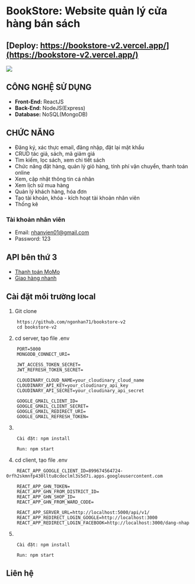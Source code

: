 
# BookStore: Website quản lý cửa hàng bán sách

## [Deploy: https://bookstore-v2.vercel.app/](https://bookstore-v2.vercel.app/) 

![](https://res.cloudinary.com/dbynglvwk/image/upload/v1674651494/ie213/Capture_qrtibt.png)


## CÔNG NGHỆ SỬ DỤNG

- **Front-End:** ReactJS
- **Back-End:** NodeJS(Express)
- **Database:** NoSQL(MongoDB)


## CHỨC NĂNG

- Đăng ký, xác thực email, đăng nhập, đặt lại mặt khẩu
- CRUD tác giả, sách, mã giảm giá
- Tìm kiếm, lọc sách, xem chi tiết sách
- Chức năng đặt hàng, quản lý giỏ hàng, tính phí vận chuyển, thanh toán online
- Xem, cập nhật thông tin cá nhân
- Xem lịch sử mua hàng
- Quản lý khách hàng, hóa đơn
- Tạo tài khoản, khóa - kích hoạt tài khoản nhân viên
- Thống kê

### Tài khoản nhân viên
- Email: nhanvien01@gmail.com
- Password: 123

## API bên thứ 3

- [Thanh toán MoMo](https://developers.momo.vn/v3/vi/docs/payment/onboarding/test-instructions/) 
- [Giao hàng nhanh](https://api.ghn.vn/home/docs/detail) 

## Cài đặt môi trường local

1. Git clone
```
    https://github.com/ngonhan71/bookstore-v2
    cd bookstore-v2
```

2. cd server, tạo file .env
```
    PORT=5000
    MONGODB_CONNECT_URI=

    JWT_ACCESS_TOKEN_SECRET=
    JWT_REFRESH_TOKEN_SECRET=

    CLOUDINARY_CLOUD_NAME=your_cloudinary_cloud_name
    CLOUDINARY_API_KEY=your_cloudinary_api_key
    CLOUDINARY_API_SECRET=your_cloudinary_api_secret

    GOOGLE_GMAIL_CLIENT_ID=
    GOOGLE_GMAIL_CLIENT_SECRET=
    GOOGLE_GMAIL_REDIRECT_URI=
    GOOGLE_GMAIL_REFRESH_TOKEN=
```

3. 
```
    Cài đặt: npm install
```
```
    Run: npm start
```

4. cd client, tạo file .env
```
    REACT_APP_GOOGLE_CLIENT_ID=899674564724-0rfh2skmnfp430lltu8cdoclml3s5d7i.apps.googleusercontent.com

    REACT_APP_GHN_TOKEN=
    REACT_APP_GHN_FROM_DISTRICT_ID=
    REACT_APP_GHN_SHOP_ID=
    REACT_APP_GHN_FROM_WARD_CODE=

    REACT_APP_SERVER_URL=http://localhost:5000/api/v1/
    REACT_APP_REDIRECT_LOGIN_GOOGLE=http://localhost:3000
    REACT_APP_REDIRECT_LOGIN_FACEBOOK=http://localhost:3000/dang-nhap
```

5. 
```
    Cài đặt: npm install
```
```
    Run: npm start
```

## Liên hệ
